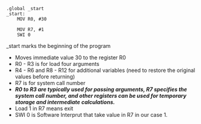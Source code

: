 ```
.global _start
_start:
	MOV R0, #30
	
	MOV R7, #1
	SWI 0
```

_start marks the beginning of the program
- Moves immediate value 30 to the register R0
- R0 - R3 is for load four arguments
- R4 - R6 and R8 - R12 for additional variables (need to restore the original values before returning)
- R7 is for system call number
- ***R0 to R3 are typically used for passing arguments, R7 specifies the system call number, and other registers can be used for temporary storage and intermediate calculations.***
- Load 1 in R7 means exit
- SWI 0 is Software Interprut that take value in R7 in our case 1.
